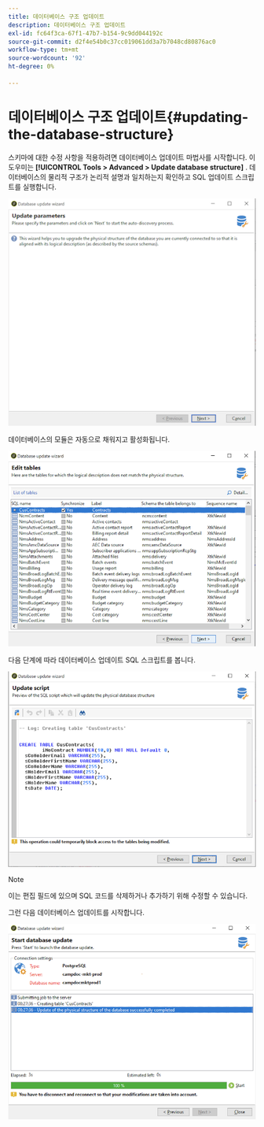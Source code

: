 ```yaml
---
title: 데이터베이스 구조 업데이트
description: 데이터베이스 구조 업데이트
exl-id: fc64f3ca-67f1-47b7-b154-9c9dd044192c
source-git-commit: d2f4e54b0c37cc019061dd3a7b7048cd80876ac0
workflow-type: tm+mt
source-wordcount: '92'
ht-degree: 0%

---
```


# 데이터베이스 구조 업데이트{#updating-the-database-structure}

스키마에 대한 수정 사항을 적용하려면 데이터베이스 업데이트 마법사를 시작합니다. 이 도우미는 **[!UICONTROL Tools > Advanced > Update database structure]** . 데이터베이스의 물리적 구조가 논리적 설명과 일치하는지 확인하고 SQL 업데이트 스크립트를 실행합니다.

![](assets/schema_update.png)

데이터베이스의 모듈은 자동으로 채워지고 활성화됩니다.

![](assets/schema_update_select2.png)

다음 단계에 따라 데이터베이스 업데이트 SQL 스크립트를 봅니다.

![](assets/schema_update2.png)

>[!NOTE]
>
>이는 편집 필드에 있으며 SQL 코드를 삭제하거나 추가하기 위해 수정할 수 있습니다.

그런 다음 데이터베이스 업데이트를 시작합니다.

![](assets/schema_update3.png)
